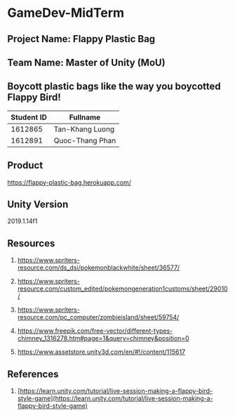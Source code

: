 # GameDev-MidTerm
## Project Name: Flappy Plastic Bag
## Team Name: Master of Unity (MoU)
## Boycott plastic bags like the way you boycotted Flappy Bird!
|Student ID|Fullname  |
|--|--|
|1612865|Tan-Khang Luong|
|1612891|Quoc-Thang Phan|

## Product
https://flappy-plastic-bag.herokuapp.com/

## Unity Version
2019.1.14f1

## Resources

1. https://www.spriters-resource.com/ds_dsi/pokemonblackwhite/sheet/36577/

2. https://www.spriters-resource.com/custom_edited/pokemongeneration1customs/sheet/29010/

3. https://www.spriters-resource.com/pc_computer/zombieisland/sheet/59754/

4. https://www.freepik.com/free-vector/different-types-chimney_1316278.htm#page=1&query=chimney&position=0

5. https://www.assetstore.unity3d.com/en/#!/content/115617

## References
1. [https://learn.unity.com/tutorial/live-session-making-a-flappy-bird-style-game](https://learn.unity.com/tutorial/live-session-making-a-flappy-bird-style-game)

